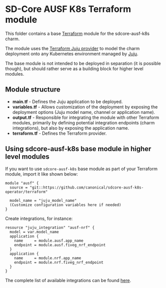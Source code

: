 # SD-Core AUSF K8s Terraform module

This folder contains a base [Terraform][Terraform] module for the sdcore-ausf-k8s charm.

The module uses the [Terraform Juju provider][Terraform Juju provider] to model the charm
deployment onto any Kubernetes environment managed by [Juju][Juju].

The base module is not intended to be deployed in separation (it is possible though), but should
rather serve as a building block for higher level modules.

## Module structure

- **main.tf** - Defines the Juju application to be deployed.
- **variables.tf** - Allows customization of the deployment by exposing the deployment options 
  (Juju model name, channel or application name).
- **output.tf** - Responsible for integrating the module with other Terraform modules, primarily
  by defining potential integration endpoints (charm integrations), but also by exposing
  the application name.
- **terraform.tf** - Defines the Terraform provider.

## Using sdcore-ausf-k8s base module in higher level modules

If you want to use `sdcore-ausf-k8s` base module as part of your Terraform module, import it
like shown below:

```text
module "ausf" {
  source = "git::https://github.com/canonical/sdcore-ausf-k8s-operator/terraform"
  
  model_name = "juju_model_name"
  (Customize configuration variables here if needed)
}
```

Create integrations, for instance:

```text
resource "juju_integration" "ausf-nrf" {
  model = var.model_name
  application {
    name     = module.ausf.app_name
    endpoint = module.ausf.fiveg_nrf_endpoint
  }
  application {
    name     = module.nrf.app_name
    endpoint = module.nrf.fiveg_nrf_endpoint
  }
}
```

The complete list of available integrations can be found [here][ausf-integrations].

[Terraform]: https://www.terraform.io/
[Terraform Juju provider]: https://registry.terraform.io/providers/juju/juju/latest
[Juju]: https://juju.is
[ausf-integrations]: https://charmhub.io/sdcore-ausf-k8s/integrations
